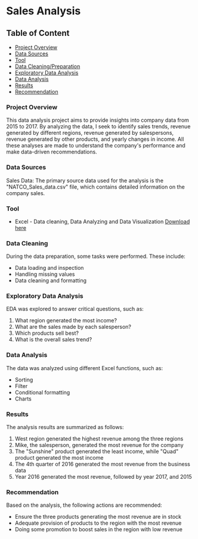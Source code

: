 # Sales Analysis

## Table of Content

- [Project Overview](#project-overview)
- [Data Sources](#data-sources)
- [Tool](#tool)
- [Data Cleaning/Preparation](#data-cleaning)
- [Exploratory Data Analysis](#exploratory-data-analysis)
- [Data Analysis](#data-analysis)
- [Results](#results)
- [Recommendation](#recommendation)


### Project Overview

This data analysis project aims to provide insights into company data from 2015 to 2017. By analyzing the data, I seek to identify sales trends, revenue generated by different regions, revenue generated by salespersons, revenue generated by other products, and yearly changes in income. All these analyses are made to understand the company's performance and make data-driven recommendations.

### Data Sources

Sales Data: The primary source data used for the analysis is the "NATCO_Sales_data.csv" file, which contains detailed information on the company sales.

### Tool

- Excel - Data cleaning, Data Analyzing and Data Visualization [Download here](https://microsoft.com)

### Data Cleaning

During the data preparation, some tasks were performed. These include:
- Data loading and inspection
- Handling missing values
- Data cleaning and formatting

### Exploratory Data Analysis

EDA was explored to answer critical questions, such as:

1. What region generated the most income?
2. What are the sales made by each salesperson?
3. Which products sell best?
4. What is the overall sales trend?

### Data Analysis

The data was analyzed using different Excel functions, such as: 
- Sorting
- Filter
- Conditional formatting
- Charts

### Results

The analysis results are summarized as follows:
1. West region generated the highest revenue among the three regions
2. Mike, the salesperson, generated the most revenue for the company
3. The "Sunshine" product generated the least income, while "Quad" product generated the most income
4. The 4th quarter of 2016 generated the most revenue from the business data
5. Year 2016 generated the most revenue, followed by year 2017, and 2015

### Recommendation

Based on the analysis, the following actions are recommended:
- Ensure the three products generating the most revenue are in stock 
- Adequate provision of products to the region with the most revenue
- Doing some promotion to boost sales in the region with low revenue



